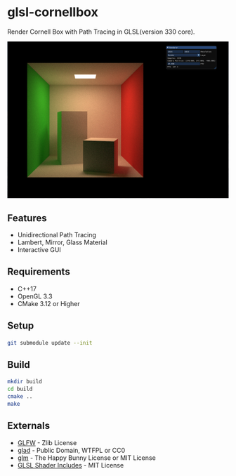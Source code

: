 # glsl-cornellbox

Render Cornell Box with Path Tracing in GLSL(version 330 core).

![](./glsl-cornellbox.jpg)

## Features

* Unidirectional Path Tracing
* Lambert, Mirror, Glass Material
* Interactive GUI

## Requirements

* C++17
* OpenGL 3.3
* CMake 3.12 or Higher

## Setup

```bash
git submodule update --init
```

## Build

```bash
mkdir build
cd build
cmake ..
make
```

## Externals

* [GLFW](https://github.com/glfw/glfw) - Zlib License
* [glad](https://github.com/Dav1dde/glad) - Public Domain, WTFPL or CC0
* [glm](https://github.com/g-truc/glm) - The Happy Bunny License or MIT License
* [GLSL Shader Includes](https://github.com/tntmeijs/GLSL-Shader-Includes) - MIT License
